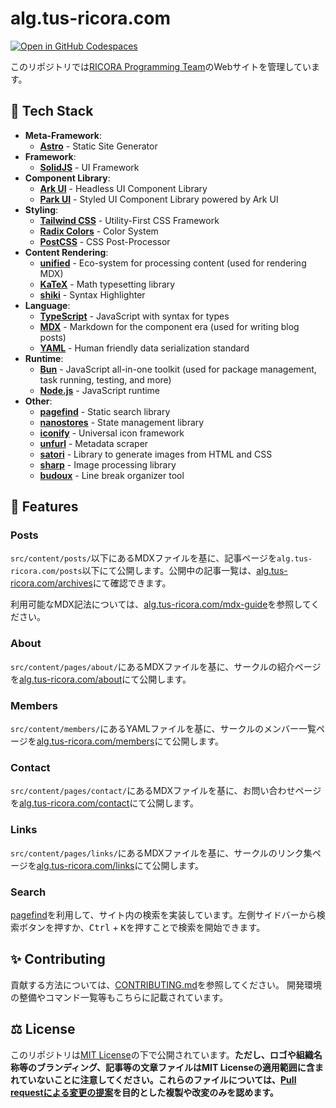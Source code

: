 # alg.tus-ricora.com

[![Open in GitHub Codespaces](https://github.com/codespaces/badge.svg)](https://github.com/codespaces/new?hide_repo_select=true&ref=main&repo=734781265&skip_quickstart=true&geo=SoutheastAsia)

<!-- TODO: CONTRIBUTING.mdへの誘導を追加する -->

このリポジトリでは[RICORA Programming Team](https://alg.tus-ricora.com/)のWebサイトを管理しています。

## 🤖 Tech Stack

- **Meta-Framework**:
  - [**Astro**](https://astro.build/) - Static Site Generator
- **Framework**:
  - [**SolidJS**](https://solidjs.com/) - UI Framework
- **Component Library**:
  - [**Ark UI**](https://ark-ui.com/) - Headless UI Component Library
  - [**Park UI**](https://park-ui.com/) - Styled UI Component Library powered by Ark UI
- **Styling**:
  - [**Tailwind CSS**](https://tailwindcss.com/) - Utility-First CSS Framework
  - [**Radix Colors**](https://radix-ui.com/colors) - Color System
  - [**PostCSS**](https://postcss.org/) - CSS Post-Processor
- **Content Rendering**:
  - [**unified**](https://unifiedjs.com/) - Eco-system for processing content (used for rendering MDX)
  - [**KaTeX**](https://katex.org/) - Math typesetting library
  - [**shiki**](https://shiki.style/) - Syntax Highlighter
- **Language**:
  - [**TypeScript**](https://www.typescriptlang.org/) - JavaScript with syntax for types
  - [**MDX**](https://mdxjs.com/) - Markdown for the component era (used for writing blog posts)
  - [**YAML**](https://yaml.org/) - Human friendly data serialization standard
- **Runtime**:
  - [**Bun**](https://bun.sh/) - JavaScript all-in-one toolkit (used for package management, task running, testing, and more)
  - [**Node.js**](https://nodejs.org/) - JavaScript runtime
- **Other**:
  - [**pagefind**](https://pagefind.app/) - Static search library
  - [**nanostores**](https://github.com/nanostores/nanostores) - State management library
  - [**iconify**](https://iconify.design/) - Universal icon framework
  - [**unfurl**](https://github.com/jacktuck/unfurl) - Metadata scraper
  - [**satori**](https://github.com/vercel/satori) - Library to generate images from HTML and CSS
  - [**sharp**](https://sharp.pixelplumbing.com/) - Image processing library
  - [**budoux**](https://github.com/google/budoux) - Line break organizer tool

## 🎉 Features

### Posts

`src/content/posts/`以下にあるMDXファイルを基に、記事ページを`alg.tus-ricora.com/posts`以下にて公開します。公開中の記事一覧は、[alg.tus-ricora.com/archives](https://alg.tus-ricora.com/archives)にて確認できます。

利用可能なMDX記法については、[alg.tus-ricora.com/mdx-guide](https://alg.tus-ricora.com/mdx-guide)を参照してください。

### About

`src/content/pages/about/`にあるMDXファイルを基に、サークルの紹介ページを[alg.tus-ricora.com/about](https://alg.tus-ricora.com/about)にて公開します。

### Members

`src/content/members/`にあるYAMLファイルを基に、サークルのメンバー一覧ページを[alg.tus-ricora.com/members](https://alg.tus-ricora.com/members)にて公開します。

### Contact

`src/content/pages/contact/`にあるMDXファイルを基に、お問い合わせページを[alg.tus-ricora.com/contact](https://alg.tus-ricora.com/contact)にて公開します。

### Links

`src/content/pages/links/`にあるMDXファイルを基に、サークルのリンク集ページを[alg.tus-ricora.com/links](https://alg.tus-ricora.com/links)にて公開します。

### Search

[pagefind](https://pagefind.app/)を利用して、サイト内の検索を実装しています。左側サイドバーから検索ボタンを押すか、<kbd>Ctrl</kbd> + <kbd>K</kbd>を押すことで検索を開始できます。

## ✨ Contributing

貢献する方法については、[CONTRIBUTING.md](./CONTRIBUTING.md)を参照してください。
開発環境の整備やコマンド一覧等もこちらに記載されています。

## ⚖️ License

このリポジトリは[MIT License](./LICENSE)の下で公開されています。**ただし、ロゴや組織名称等のブランディング、記事等の文章ファイルはMIT Licenseの適用範囲に含まれていないことに注意してください。これらのファイルについては、[Pull requestによる変更の提案](https://docs.github.com/ja/pull-requests/collaborating-with-pull-requests/proposing-changes-to-your-work-with-pull-requests)を目的とした複製や改変のみを認めます。**
